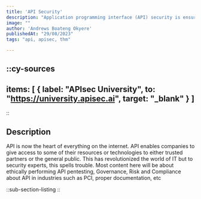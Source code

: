 ```yaml
---
title: 'API Security'
description: "Application programming interface (API) security is ensuring CIA of assets by securing endpoint through both administrative controls and logical controls"
image: ""
author: 'Andrews Boateng Okyere'
publishedAt: "29/08/2023"
tags: "api, apisec, thm"

---
```

::cy-sources
---

items: [
    {
label: "APIsec University",
    to:  "https://university.apisec.ai",
    target: "_blank"
}
]
---

::

## Description

API is now the heart of everything on the internet. API enables companies to give access to some of their resources or technologies to either trusted partners or the general public. This has revolutionized the world of IT but to security experts, this spells trouble. Most content here will be about ethically performing API pentesting, Governance, Risk and Compliance about API in industries such as PCI, proper documentation, etc

::sub-section-listing
::
